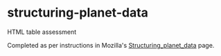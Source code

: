 # structuring-planet-data

HTML table assessment

Completed as per instructions in Mozilla's [Structuring_planet_data](https://developer.mozilla.org/en-US/docs/Learn/HTML/Tables/Structuring_planet_data) page. 
